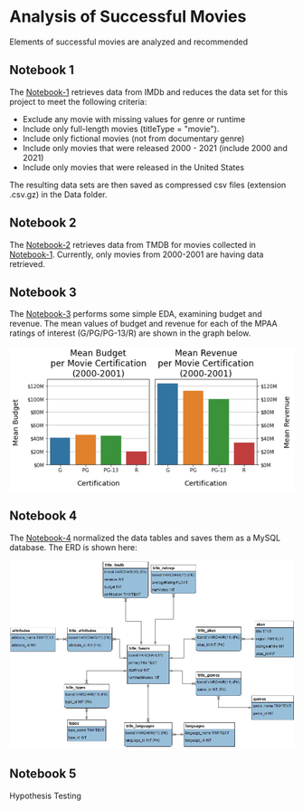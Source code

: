 # Analysis of Successful Movies
 Elements of successful movies are analyzed and recommended

## Notebook 1
The [Notebook-1](Notebook-1.ipynb) retrieves data from IMDb and reduces the data set for this project to meet the following criteria:
* Exclude any movie with missing values for genre or runtime
* Include only full-length movies (titleType = "movie").
* Include only fictional movies (not from documentary genre)
* Include only movies that were released 2000 - 2021 (include 2000 and 2021)
* Include only movies that were released in the United States

The resulting data sets are then saved as compressed csv files (extension .csv.gz) in the Data folder.

## Notebook 2
The [Notebook-2](Notebook-2.ipynb) retrieves data from TMDB for movies collected in [Notebook-1](Notebook-1.ipynb). Currently, only movies from 2000-2001 are having data retrieved.


## Notebook 3
The [Notebook-3](Notebook-3.ipynb) performs some simple EDA, examining budget and revenue. The mean values of budget and revenue for each of the MPAA ratings of interest (G/PG/PG-13/R) are shown in the graph below.

![budget_revenue_means.png](budget_revenue_means.png)

## Notebook 4
The [Notebook-4](Notebook-4.ipynb) normalized the data tables and saves them as a MySQL database. The ERD is shown here:

![entity_relationship_diagram.png](entity_relationship_diagram.png)

## Notebook 5
Hypothesis Testing

